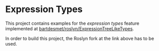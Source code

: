 # Expression Types

This project contains examples for the *expression types* feature implemented at [bartdesmet/roslyn/ExpressionTreeLikeTypes](https://github.com/bartdesmet/roslyn/blob/ExpressionTreeLikeTypes/docs/features/expression-types.md).

In order to build this project, the Roslyn fork at the link above has to be used.